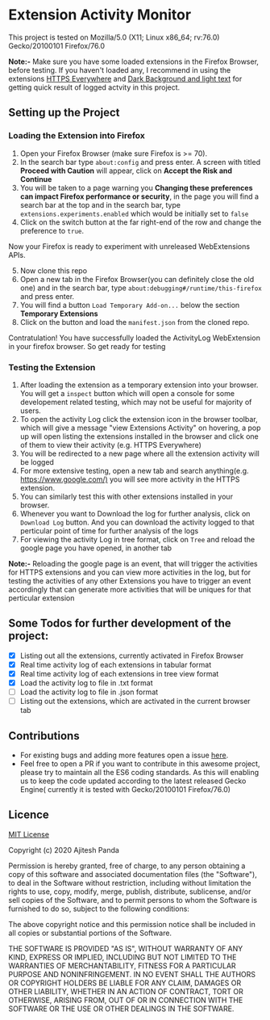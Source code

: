# Extension Activity Monitor

This project is tested on Mozilla/5.0 (X11; Linux x86_64; rv:76.0) Gecko/20100101 Firefox/76.0

**Note:-** Make sure you have some loaded extensions in the Firefox Browser, before testing. If you haven't loaded any, I recommend in using the extensions [HTTPS Everywhere](https://addons.mozilla.org/en-US/firefox/addon/https-everywhere/) and [Dark Background and light text](https://addons.mozilla.org/en-US/firefox/addon/dark-background-light-text/) for getting quick result of logged actvity in this project.

## Setting up the Project

### Loading the Extension into Firefox

1. Open your Firefox Browser (make sure Firefox is >= 70).
2. In the search bar type `about:config` and press enter. A screen with  titled **Proceed with Caution** will appear, click on **Accept the Risk and Continue**
3. You will be taken to a page warning you **Changing these preferences can impact Firefox performance or security**, in the page you will find a search bar at the top and in the search bar, type `extensions.experiments.enabled` which would be initially set to `false`
4. Click on the switch button at the far right-end of the row and change the preference to `true`.

Now your Firefox is ready to experiment with unreleased WebExtensions APIs.

5. Now clone this repo
6. Open a new tab in the Firefox Browser(you can definitely close the old one) and in the search bar, type `about:debugging#/runtime/this-firefox` and press enter.
7. You will find a button `Load Temporary Add-on...` below the section **Temporary Extensions**
8. Click on the button and load the `manifest.json` from the cloned repo.

Contratulation! You have successfully loaded the ActivityLog WebExtension in your firefox browser. So get ready for testing

### Testing the Extension

1. After loading the extension as a temporary extension into your browser. You will get a `inspect` button which will open a console for some developement related testing, which may not be useful for majority of users.
2. To open the activity Log click the extension icon in the browser toolbar, which will give a message "view Extensions Activity" on hovering, a pop up will open listing the extensions installed in the browser and click one of them to view their activity (e.g. HTTPS Everywhere)
3. You will be redirected to a new page where all the extension activity will be logged
4. For more extensive testing, open a new tab and search anything(e.g. <https://www.google.com/)> you will see more activity in the HTTPS extension.
5. You can similarly test this with other extensions installed in your browser.
6. Whenever you want to Download the log for further analysis, click on `Download Log` button. And you can download the activity logged to that perticular point of time for further analysis of the logs
7. For viewing the activity Log in tree format, click on `Tree` and reload the google page you have opened, in another tab

**Note:-** Reloading the google page is an event, that will trigger the activities for HTTPS extensions and you can view more activities in the log, but for testing the activities of any other Extensions you have to trigger an event accordingly that can generate more activities that will be uniques for that perticular extension

## Some Todos for further development of the project:

* [x] Listing out all the extensions, currently activated in Firefox Browser
* [x] Real time activity log of each extensions in tabular format
* [x] Real time activity log of each extensions in tree view format
* [x] Load the activity log to file in .txt format
* [ ] Load the activity log to file in .json format
* [ ] Listing out the extensions, which are activated in the current browser tab

## Contributions

* For existing bugs and adding more features open a issue [here](https://github.com/Ajitesh13/Extension-Activity-Monitor/issues).
* Feel free to open a PR if you want to contribute in this awesome project, please try to maintain all the ES6 coding standards. As this will enabling us to keep the code updated according to the latest released Gecko Engine( currently it is tested with Gecko/20100101 Firefox/76.0)

## Licence

[MIT License](LICENSE)

Copyright (c) 2020 Ajitesh Panda

Permission is hereby granted, free of charge, to any person obtaining a copy
of this software and associated documentation files (the "Software"), to deal
in the Software without restriction, including without limitation the rights
to use, copy, modify, merge, publish, distribute, sublicense, and/or sell
copies of the Software, and to permit persons to whom the Software is
furnished to do so, subject to the following conditions:

The above copyright notice and this permission notice shall be included in all
copies or substantial portions of the Software.

THE SOFTWARE IS PROVIDED "AS IS", WITHOUT WARRANTY OF ANY KIND, EXPRESS OR
IMPLIED, INCLUDING BUT NOT LIMITED TO THE WARRANTIES OF MERCHANTABILITY,
FITNESS FOR A PARTICULAR PURPOSE AND NONINFRINGEMENT. IN NO EVENT SHALL THE
AUTHORS OR COPYRIGHT HOLDERS BE LIABLE FOR ANY CLAIM, DAMAGES OR OTHER
LIABILITY, WHETHER IN AN ACTION OF CONTRACT, TORT OR OTHERWISE, ARISING FROM,
OUT OF OR IN CONNECTION WITH THE SOFTWARE OR THE USE OR OTHER DEALINGS IN THE
SOFTWARE.